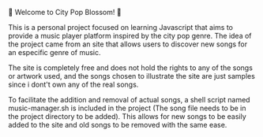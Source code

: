 🌸 Welcome to City Pop Blossom! 🌸

This is a personal project focused on learning Javascript that aims to provide a music player platform inspired by the city pop genre. The idea of the project came from an site that allows users to discover new songs for an especific genre of music. 

The site is completely free and does not hold the rights to any of the songs or artwork used, and the songs chosen to illustrate the site are just samples since i dont't own any of the real songs.

To facilitate the addition and removal of actual songs, a shell script named music-manager.sh is included in the project (The song file needs to be in the project directory to be added). This allows for new songs to be easily added to the site and old songs to be removed with the same ease.
